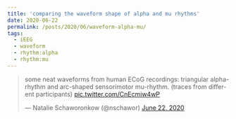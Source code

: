 ```yaml
---
title: 'comparing the waveform shape of alpha and mu rhythms'
date: 2020-06-22
permalink: /posts/2020/06/waveform-alpha-mu/
tags:
  - iEEG
  - waveform
  - rhythm:alpha
  - rhythm:mu
---
```

<blockquote class="twitter-tweet" ><p lang="en" dir="ltr">some neat waveforms from human ECoG recordings: triangular alpha-rhythm and arc-shaped sensorimotor mu-rhythm. (traces from different participants) <a href="https://t.co/CnEcmiw4wP">pic.twitter.com/CnEcmiw4wP</a></p>&mdash; Natalie Schaworonkow (@nschawor) <a href="https://twitter.com/nschawor/status/1275148353949458432?ref_src=twsrc%5Etfw">June 22, 2020</a></blockquote><script async src="https://platform.twitter.com/widgets.js" charset="utf-8"></script>
